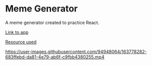 # Meme Generator

A meme generator created to practice React. 

[Link to app](https://nicole-meme-generator.herokuapp.com/)

[Resource used](https://www.youtube.com/watch?v=bMknfKXIFA8)

https://user-images.githubusercontent.com/94948064/163778282-683ffebd-da81-4e79-ab6f-c9fbb4380255.mp4

